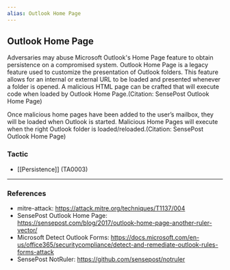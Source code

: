 ```yaml
---
alias: Outlook Home Page
---
```


## Outlook Home Page

Adversaries may abuse Microsoft Outlook's Home Page feature to obtain persistence on a compromised system. Outlook Home Page is a legacy feature used to customize the presentation of Outlook folders. This feature allows for an internal or external URL to be loaded and presented whenever a folder is opened. A malicious HTML page can be crafted that will execute code when loaded by Outlook Home Page.(Citation: SensePost Outlook Home Page)

Once malicious home pages have been added to the user’s mailbox, they will be loaded when Outlook is started. Malicious Home Pages will execute when the right Outlook folder is loaded/reloaded.(Citation: SensePost Outlook Home Page)



### Tactic

- [[Persistence]] (TA0003)


---
### References

- mitre-attack: https://attack.mitre.org/techniques/T1137/004
- SensePost Outlook Home Page: https://sensepost.com/blog/2017/outlook-home-page-another-ruler-vector/
- Microsoft Detect Outlook Forms: https://docs.microsoft.com/en-us/office365/securitycompliance/detect-and-remediate-outlook-rules-forms-attack
- SensePost NotRuler: https://github.com/sensepost/notruler
